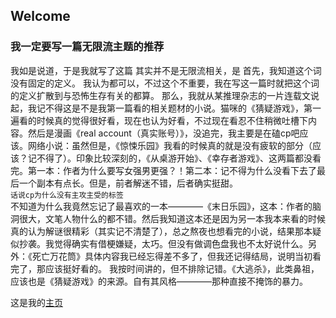 ## Welcome



### 我一定要写一篇无限流主题的推荐
我如是说道，于是我就写了这篇
其实并不是无限流相关，是
首先，我知道这个词没有固定的定义。
我认为都可以，不过这个不重要，我在写这一篇时就把这个词的定义扩散到与恐怖生存有关的都算。
那么，我就从某推理杂志的一片连载文说起，我记不得这是不是我第一篇看的相关题材的小说。猫咪的《猜疑游戏》，第一遍看的时候真的觉得很好看，现在也认为好看，不过现在看忍不住稍微吐槽下内容。然后是漫画《real account（真实账号）》，没追完，我主要是在磕cp吧应该。网络小说：虽然但是，《惊悚乐园》我看的时候真的就是没有疲软的部分（应该？记不得了）。印象比较深刻的，《从桌游开始》、《幸存者游戏》、这两篇都没看完。第一本：作者为什么要写女强男更强？！第二本：记不得为什么没看下去了最后一个副本有点长。但是，前者解迷不错，后者确实挺甜。
<br>```话说cp为什么没有主攻主受的标签```</br>
不知道为什么我竟然忘记了最喜欢的一本————《末日乐园》，这本：作者的脑洞很大，文笔人物什么的都不错。然后我知道这本还是因为另一本我本来看的时候真的认为解谜很精彩（其实记不清楚了），总之熬夜也想看完的小说，结果那本疑似抄袭。我觉得确实有借梗嫌疑，太巧。但没有做调色盘我也不太好说什么。另外：《死亡万花筒》具体内容我已经忘得差不多了，但我还记得结局，说明当初看完了，那应该挺好看的。
我按时间讲的，但不排除记错。《大逃杀》，此类鼻祖，应该也是《猜疑游戏》的来源。自有其风格————那种直接不掩饰的暴力。


这是我的[主页](https://judithabc.github.io/)
